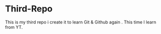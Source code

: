 # Third-Repo
This is my third repo i create it to learn Git &amp; Github again . This time I learn from YT.
